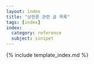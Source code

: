 ```yaml
---
layout: index
title: "상한론 관련 글 목록"
tags: [index]
index:
  category: reference
  subject: sinipet
---
```


{% include template_index.md %}
